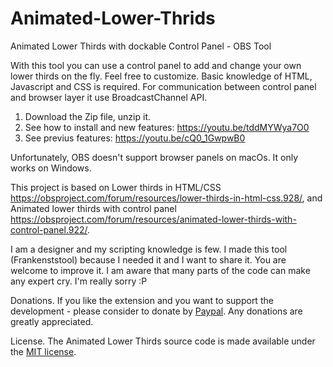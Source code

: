 # Animated-Lower-Thrids
Animated Lower Thirds with dockable Control Panel - OBS Tool

With this tool you can use a control panel to add and change your own lower thirds on the fly. Feel free to customize. Basic knowledge of HTML, Javascript and CSS is required.
For communication between control panel and browser layer it use BroadcastChannel API.

1. Download the Zip file, unzip it.
2. See how to install and new features: https://youtu.be/tddMYWya7O0
3. See previus features: https://youtu.be/cQ0_1GwpwB0

Unfortunately, OBS doesn't support browser panels on macOs. It only works on Windows.

This project is based on Lower thirds in HTML/CSS https://obsproject.com/forum/resources/lower-thirds-in-html-css.928/, and Animated lower thirds with control panel https://obsproject.com/forum/resources/animated-lower-thirds-with-control-panel.922/.


I am a designer and my scripting knowledge is few. I made this tool (Frankenststool) because I needed it and I want to share it. You are welcome to improve it. I am aware that many parts of the code can make any expert cry. I'm really sorry :P


Donations.
If you like the extension and you want to support the development - please consider to donate by [Paypal](https://paypal.me/noealdac). Any donations are greatly appreciated.

License.
The Animated Lower Thirds source code is made available under the [MIT license](https://github.com/noeal-dac/Animated-Lower-Thrids/blob/master/LICENSE).